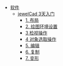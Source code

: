 
- [软件]()  
  - [jewelCad 3天入门]()  
    - [1. 布局](软件/jewelCad%203天入门/1.%20布局.md)  
    - [2. 绘图环境设置](软件/jewelCad%203天入门/2.%20绘图环境设置.md)  
    - [3 检视操作](软件/jewelCad%203天入门/3%20检视操作.md)  
    - [4 对象选取操作](软件/jewelCad%203天入门/4%20对象选取操作.md)  
    - [5. 编辑](软件/jewelCad%203天入门/5.%20编辑.md)  
    - [6. 复制](软件/jewelCad%203天入门/6.%20复制.md)  
    - [7. 变形](软件/jewelCad%203天入门/7.%20变形.md)  



